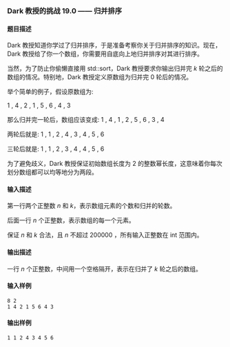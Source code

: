 ### Dark 教授的挑战 19.0 —— 归并排序

#### 题目描述

Dark 教授知道你学过了归并排序，于是准备考察你关于归并排序的知识。现在，Dark 教授给了你一个数组，你需要用自底向上地归并排序对其进行排序。

当然，为了防止你偷懒直接用 std::sort，Dark 教授要求你输出归并完 $k$ 轮之后的数组的情况。特别地，Dark 教授定义原数组为归并完 $0$ 轮后的情况。

举个简单的例子，假设原数组为: 

$1$ , $4$ , $2$ , $1$ , $5$ , $6$ , $4$ , $3$

那么归并完一轮后，数组应该变成: $1$ , $4$ , $1$ , $2$ , $5$ , $6$ , $3$ , $4$

两轮后就是: $1$ , $1$ , $2$ , $4$ , $3$ , $4$ , $5$ , $6$

三轮后就是: $1$ , $1$ , $2$ , $3$ , $4$ , $4$ , $5$ , $6$

为了避免歧义，Dark 教授保证初始数组长度为 2 的整数幂长度，这意味着你每次划分数组都可以均等地分为两段。

#### 输入描述

第一行两个正整数 $n$ 和 $k$，表示数组元素的个数和归并的轮数。

后面一行 $n$ 个正整数，表示数组的每一个元素。

保证 $n$ 和 $k$ 合法，且 $n$ 不超过 $200000$ ，所有输入正整数在 int 范围内。

#### 输出描述

一行 $n$ 个正整数，中间用一个空格隔开，表示在归并了 $k$ 轮之后的数组。

#### 输入样例

```
8 2
1 4 2 1 5 6 4 3
```

#### 输出样例

```
1 1 2 4 3 4 5 6
```
